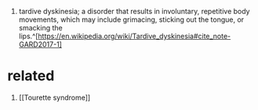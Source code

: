 1. tardive dyskinesia; a disorder that results in involuntary, repetitive body movements, which may include grimacing, sticking out the tongue, or smacking the lips.^[https://en.wikipedia.org/wiki/Tardive_dyskinesia#cite_note-GARD2017-1]

# related
1. [[Tourette syndrome]]